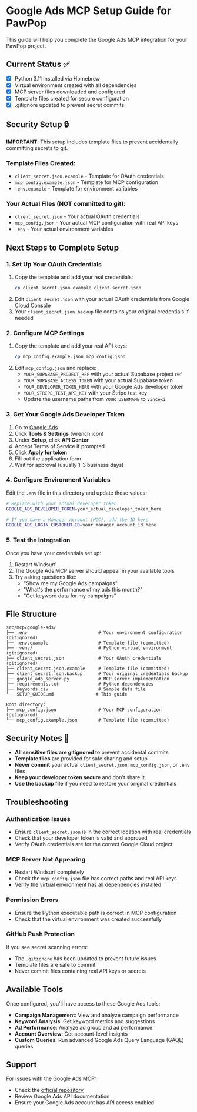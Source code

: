 # Google Ads MCP Setup Guide for PawPop

This guide will help you complete the Google Ads MCP integration for your PawPop project.

## Current Status ✅

- [x] Python 3.11 installed via Homebrew
- [x] Virtual environment created with all dependencies
- [x] MCP server files downloaded and configured
- [x] Template files created for secure configuration
- [x] .gitignore updated to prevent secret commits

## Security Setup 🔒

**IMPORTANT**: This setup includes template files to prevent accidentally committing secrets to git.

### Template Files Created:
- `client_secret.json.example` - Template for OAuth credentials
- `mcp_config.example.json` - Template for MCP configuration
- `.env.example` - Template for environment variables

### Your Actual Files (NOT committed to git):
- `client_secret.json` - Your actual OAuth credentials
- `mcp_config.json` - Your actual MCP configuration with real API keys
- `.env` - Your actual environment variables

## Next Steps to Complete Setup

### 1. Set Up Your OAuth Credentials

1. Copy the template and add your real credentials:
   ```bash
   cp client_secret.json.example client_secret.json
   ```
2. Edit `client_secret.json` with your actual OAuth credentials from Google Cloud Console
3. Your `client_secret.json.backup` file contains your original credentials if needed

### 2. Configure MCP Settings

1. Copy the template and add your real API keys:
   ```bash
   cp mcp_config.example.json mcp_config.json
   ```
2. Edit `mcp_config.json` and replace:
   - `YOUR_SUPABASE_PROJECT_REF` with your actual Supabase project ref
   - `YOUR_SUPABASE_ACCESS_TOKEN` with your actual Supabase token
   - `YOUR_DEVELOPER_TOKEN_HERE` with your Google Ads developer token
   - `YOUR_STRIPE_TEST_API_KEY` with your Stripe test key
   - Update the username paths from `YOUR_USERNAME` to `vincexi`

### 3. Get Your Google Ads Developer Token

1. Go to [Google Ads](https://ads.google.com)
2. Click **Tools & Settings** (wrench icon)
3. Under **Setup**, click **API Center**
4. Accept Terms of Service if prompted
5. Click **Apply for token**
6. Fill out the application form
7. Wait for approval (usually 1-3 business days)

### 4. Configure Environment Variables

Edit the `.env` file in this directory and update these values:

```bash
# Replace with your actual developer token
GOOGLE_ADS_DEVELOPER_TOKEN=your_actual_developer_token_here

# If you have a Manager Account (MCC), add the ID here
GOOGLE_ADS_LOGIN_CUSTOMER_ID=your_manager_account_id_here
```

### 5. Test the Integration

Once you have your credentials set up:

1. Restart Windsurf
2. The Google Ads MCP server should appear in your available tools
3. Try asking questions like:
   - "Show me my Google Ads campaigns"
   - "What's the performance of my ads this month?"
   - "Get keyword data for my campaigns"

## File Structure

```
src/mcp/google-ads/
├── .env                           # Your environment configuration (gitignored)
├── .env.example                   # Template file (committed)
├── .venv/                         # Python virtual environment (gitignored)
├── client_secret.json             # Your OAuth credentials (gitignored)
├── client_secret.json.example     # Template file (committed)
├── client_secret.json.backup      # Your original credentials backup
├── google_ads_server.py           # MCP server implementation
├── requirements.txt               # Python dependencies
├── keywords.csv                   # Sample data file
└── SETUP_GUIDE.md                # This guide

Root directory:
├── mcp_config.json                # Your MCP configuration (gitignored)
└── mcp_config.example.json        # Template file (committed)
```

## Security Notes 🔐

- **All sensitive files are gitignored** to prevent accidental commits
- **Template files** are provided for safe sharing and setup
- **Never commit** your actual `client_secret.json`, `mcp_config.json`, or `.env` files
- **Keep your developer token secure** and don't share it
- **Use the backup file** if you need to restore your original credentials

## Troubleshooting

### Authentication Issues
- Ensure `client_secret.json` is in the correct location with real credentials
- Check that your developer token is valid and approved
- Verify OAuth credentials are for the correct Google Cloud project

### MCP Server Not Appearing
- Restart Windsurf completely
- Check the `mcp_config.json` file has correct paths and real API keys
- Verify the virtual environment has all dependencies installed

### Permission Errors
- Ensure the Python executable path is correct in MCP configuration
- Check that the virtual environment was created successfully

### GitHub Push Protection
If you see secret scanning errors:
- The `.gitignore` has been updated to prevent future issues
- Template files are safe to commit
- Never commit files containing real API keys or secrets

## Available Tools

Once configured, you'll have access to these Google Ads tools:

- **Campaign Management**: View and analyze campaign performance
- **Keyword Analysis**: Get keyword metrics and suggestions
- **Ad Performance**: Analyze ad group and ad performance
- **Account Overview**: Get account-level insights
- **Custom Queries**: Run advanced Google Ads Query Language (GAQL) queries

## Support

For issues with the Google Ads MCP:
- Check the [official repository](https://github.com/cohnen/mcp-google-ads)
- Review Google Ads API documentation
- Ensure your Google Ads account has API access enabled
